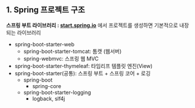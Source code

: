 ## 1. Spring 프로젝트 구조

**스프링 부트 라이브러리 : [start.spring.io](http://start.spring.io)** 에서 프로젝트를 생성하면 기본적으로 내장되는 라이브러리

- spring-boot-starter-web
    - spring-boot-starter-tomcat: 톰캣 (웹서버)
    - spring-webmvc: 스프링 웹 MVC
- spring-boot-starter-thymeleaf: 타임리프 템플릿 엔진(View)
- spring-boot-starter(공통): 스프링 부트 + 스프링 코어 + 로깅
    - spring-boot
        - spring-core
    - spring-boot-starter-logging
        - logback, slf4j